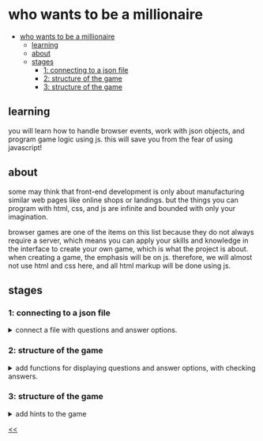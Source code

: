 # who wants to be a millionaire

- [who wants to be a millionaire](#who-wants-to-be-a-millionaire)
  - [learning](#learning)
  - [about](#about)
  - [stages](#stages)
    - [1: connecting to a json file](#1-connecting-to-a-json-file)
    - [2: structure of the game](#2-structure-of-the-game)
    - [3: structure of the game](#3-structure-of-the-game)

## learning
you will learn how to handle browser events, work with json objects, and program game logic using js. this will save you from the fear of using javascript!

## about
some may think that front-end development is only about manufacturing similar web pages like online shops or landings. but the things you can program with html, css, and js are infinite and bounded with only your imagination. 

browser games are one of the items on this list because they do not always require a server, which means you can apply your skills and knowledge in the interface to create your own game, which is what the project is about. when creating a game, the emphasis will be on js. therefore, we will almost not use html and css here, and all html markup will be done using js.

## stages
### 1: connecting to a json file
<details>
<summary>connect a file with questions and answer options.</summary>

#### 1.0 theory
`fetch` is the method for sending a network request to the server, so you can both get and send data.

the `fetch(url, options)` function takes two parameters:
- the url to make the request to;
- `options` (optional) is a configuration object where you can configure the `request` method, request body, headers, and so on.

the result of the `fetch()` call will be a promise, which contains a special response object. this object has two important fields:
- `ok` accepts the true or false status and reports the success of the request;
- the `json` method; once is called, it returns the result of the request in the form of json.

but when accessing a local file via `fetch`, there may be a problem with the same origin policy, which prohibits making requests to resources located in another domain.

in most browsers, such requests to local files are not allowed by default, which may cause a cors (cross-origin resource sharing) error. to work around this problem, you can use a local server, such as an `http-server`, which will allow you to run files on the local host and bypass the cors policy.

to install:
`npm install -g http-server`
starting from the directory where the html file is located:
`http-server --cors`
url becomes as follows:
`const url = 'http://127.0.0.1:8080/question.json';`

>make sure you're running the local server while running the checks for the project. you should run the local server in the directory where the html file is located and it's important that you use the above url.

#### 1.1 description
welcome to the first stage! in this stage, you need to get the file's contents by reference.

notice the json file in the project folder. you will use the json file named `question.json`.

this stage is simple, but very important since the file contains questions and various answers, among which one is correct. all the content will be used for our game to display information on the screen.

questions and answers will be displayed on the page, but don't worry, it's only in this stage, to check out if the json file is connected. then you should clear the page.

#### 1.2 objectives
as a result of the stage, you should have a `game()` function that accepts a url with a json file. at the output on the page in the block with `id=container`, there should be an array with questions, answers, and the correct answer.

#### 1.3 examples

![game demo](./s01.png)

</details>

### 2: structure of the game
<details>
<summary>add functions for displaying questions and answer options, with checking answers.</summary>

#### 2.1 description
the second stage is where you develop the game logic. as you have already noticed, questions and answers are stored as objects. objects allow you to group data (for example, variables) into a single object that is easy to use. thus, the question, possible answers, and one correct answer will be part of one object. for the convenience of displaying an object, it is better to use a list. this object will be randomly selected and displayed on the screen. beware, no more than 15 questions.

we will also check the answer for correctness. when you click on the answer, we check whether it is correct. if yes, then proceed to the next question. otherwise, we display a message about the loss. to check whether the answer provided by the user is correct, you should simply compare it with the field of a specific object.

there is a recommendation on how to switch levels. only a few things can happen at one level, so it's worth trying conditional operators to make everything work. if this answer is correct, the level increases, and the next iteration begins. otherwise, the game ends.

for the convenience of reading the code, create a separate function for each action (for example, the output of questions, checking the answer, etc.).

>do not forget that in order for the code to work correctly and the tests to pass, it is necessary to use a local server:
>`http-server --cors`

#### 2.2 objectives
this stage is probably the toughest, but the most interesting. in the output, you should have:
- function for the output of questions and answer options;
- function to check the user's response.

get the answer the user sent by clicking on one of the answers and check whether it's correct or not;
```javascript
let checktheanswer = () => {
  useranswer === correctanswer ? continue : break;
}
```

- switch levels depending on the given answers;
- output no more than 15 questions.

```javascript
let questionnumber = 0;

let outputrandomquestions = () => {
  let dataquestion = datajson[random];

  if (questionnumber < 15) {
	questionnumber++;
	...
  }
}
```

#### 2.3 examples

![stage 2 demo](./s02.gif)

</details>

### 3: structure of the game
<details>
<summary>add hints to the game</summary>

#### 3.1 description
in this stage, you will add hints to the game.

as in the real tv show, our game should provide the user with hints, but we will make the task a little easier for ourselves and output only two hints. you will have the 50/50 hint (the ability to leave 2 out of 4 answers) and skip the question feature.

the 50/50 hint assumes that one answer is correct and the other is incorrect. therefore, we need to ensure that one correct one is output and the other is randomly selected from the other three incorrect ones.

like in a real game, the hint can be used only once. therefore, after using the hint, it is necessary to hide it. do not delete from the dom, it may cause errors.

>do not forget that in order for the code to work correctly and the tests to pass, it is necessary to use a local server:
>`http-server --cors`

#### 3.2 objectives
by the end of it, your program should:
- provide all hints;
- have the button with `id=fiftyfiftybtn` when you click on the button, we output two answers — one is correct, the other is not ;
- have the button with `id=skipthequestionbtn` when you click on the button, go to the next question;
- hide the hint button if it was pressed.

#### 3.3 examples
**example 1**: _using the 50/50 hint_
![5050 hint demo](./s03_1.gif)

**example 2**: _using the skip the question hint_
![skip hint demo](./s03_2.gif)

</details>

[<<](https://github.com/eucarizan/front-end/blob/main/README.md)
<!--
:%s/\(Sample \(Input\|Output\) \d:\)\n\(.*\)/```\r\r**\1**\r```\3/gc

### 0: 
<details>
<summary></summary>

#### 0.1 description

#### 0.2 objectives

#### 0.3 examples

![demo](./demo.png)

</details>
-->

